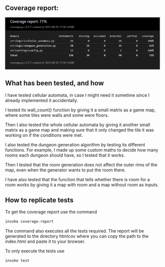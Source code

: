## Coverage report:
![Coverage-report](documentation/images/coverage.png)


## What has been tested, and how

I have tested cellular automata, in case I might need it sometime since I already implemented it accidentally.

I tested its wall_count() function by giving it a small matrix as a game map, where some tiles were walls and some were floors.

Then I also tested the whole cellular automata by giving it another small matrix as a game map and making sure that it only changed the tile it was working on if the
conditions were met.


I also tested the dungeon generation algorithm by testing its different functions. For example, I made up some custom maths to decide
how many rooms each dungeon should have, so I tested that it works.

Then I tested that the room generation does not affect the outer rims of the map, even when the generator wants to put the room there.

I have also tested that the function that tells whether there is room for a room works by giving it a map with room and a map without room as inputs.


## How to replicate tests


To get the coverage report use the command
```bash
invoke coverage-report
```
The command also executes all the tests required. The report will be generated to the directory htmlcov where you can copy the path to the index.html and paste it to
your browser.


To only execute the tests use
```bash
invoke test
```
